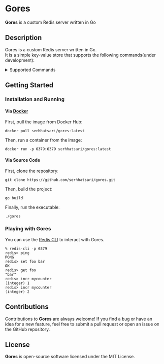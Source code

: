 # Gores
**Gores** is a custom Redis server written in Go  

## Description  
Gores is a custom Redis server written in Go.   
It is a simple key-value store that supports the following commands(under development):
<details>
  <summary>Supported Commands</summary>

* `GET <key>`: Returns the value of the given key. If the key does not exist, it returns `nil`
* `SET <key> <value>`: Sets the value of the given key. If the key exists, it overwrites the value.
* `MGET <key> [<key> ...] `: Returns the values of the given keys. If a key does not exist, it returns `nil` for that key.
* `MSET <key> <value> [<key> <value> ...] `: Sets the values of the given keys. If a key exists, it overwrites the value.
* `DEL <key> [<key> ...] `: Removes the specified keys. A key is ignored if it does not exist.
* `GETDEL <key>`: Returns the value of the given key and deletes the key. If the key does not exist, it returns `nil`.
* `INCR <key>`: Increments the value of the given key by 1. If the key does not exist, it sets the value to 1. If the value of the key cannot be converted to an integer, it returns an error.
* `DECR <key>`: Decrements the value of the given key by 1. If the key does not exist, it sets the value to -1. If the value of the key cannot be converted to an integer, it returns an error.
* `INCRBY <key> <increment>`: Increments the value of the given key by the given increment. If the key does not exist, it sets the value to the increment. If the value of the key cannot be converted to an integer, it returns an error.
* `DECRBY <key> <decrement>`: Decrements the value of the given key by the given decrement. If the key does not exist, it sets the value to the decrement. If the value of the key cannot be converted to an integer, it returns an error.
* `APPEND <key> <value>`: Appends the given value to the value of the given key. If the key does not exist, it sets the value to the given value. If the value of the key cannot be converted to a string, it returns an error.
* `PING [message] ` : Returns `PONG`, or a custom message if one was provided. 
* `COMMANDS`: Returns a list of supported commands

</details>

## Getting Started
### Installation and Running
#### Via [Docker](https://www.docker.com/)  
First, pull the image from Docker Hub: 
```
docker pull serhhatsari/gores:latest
```
Then, run a container from the image:
```shell
docker run -p 6379:6379 serhhatsari/gores:latest
```
#### Via Source Code  
First, clone the repository:
```shell
git clone https://github.com/serhhatsari/gores.git
```
Then, build the project:
```shell
go build
```
Finally, run the executable:
```shell
./gores
```
### Playing with Gores
You can use the [Redis CLI](https://redis.io/topics/rediscli) to interact with Gores.
```shell
% redis-cli -p 6379
redis> ping
PONG
redis> set foo bar
OK
redis> get foo
"bar"
redis> incr mycounter
(integer) 1
redis> incr mycounter
(integer) 2
```


## Contributions
Contributions to **Gores** are always welcome! If you find a bug or have an idea for a new feature, feel free to submit a pull request or open an issue on the GitHub repository.

## License
**Gores** is open-source software licensed under the MIT License.

